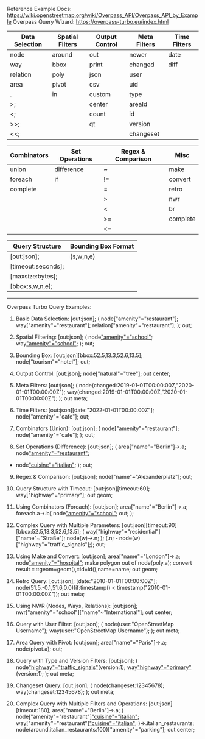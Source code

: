 Reference Example Docs: https://wiki.openstreetmap.org/wiki/Overpass_API/Overpass_API_by_Example 
Overpass Query Wizard: https://overpass-turbo.eu/index.html

| Data Selection         | Spatial Filters       | Output Control     | Meta Filters         | Time Filters        |
|------------------------|------------------------|---------------------|----------------------|---------------------|
| node                   | around                | out                 | newer                | date                |
| way                    | bbox                  | print               | changed              | diff                |
| relation               | poly                  | json                | user                 |                     |
| area                   | pivot                 | csv                 | uid                  |                     |
| .                      | in                    | custom              | type                 |                     |
| >;                     |                       | center              | areaId               |                     |
| <;                     |                       | count               | id                   |                     |
| >>;                    |                       | qt                  | version              |                     |
| <<;                    |                       |                     | changeset            |                     |

| Combinators            | Set Operations        | Regex & Comparison  | Misc                 |
|------------------------|------------------------|---------------------|----------------------|
| union                  | difference            | ~                   | make                 |
| foreach                | if                    | !=                  | convert              |
| complete               |                       | =                   | retro                |
|                        |                       | >                   | nwr                  |
|                        |                       | <                   | br                   |
|                        |                       | >=                  | complete             |
|                        |                       | <=                  |                      |

| Query Structure        | Bounding Box Format   |
|------------------------|------------------------|
| [out:json];            | (s,w,n,e)              |
| [timeout:seconds];     |                        |
| [maxsize:bytes];       |                        |
| [bbox:s,w,n,e];        |                        |




_____________________________________________________________________________________________________________________
Overpass Turbo Query Examples:


1. Basic Data Selection:
[out:json];
(
  node["amenity"="restaurant"];
  way["amenity"="restaurant"];
  relation["amenity"="restaurant"];
);
out;

2. Spatial Filtering:
[out:json];
(
  node["amenity"="school"](around:1000,52.52,13.41);
  way["amenity"="school"](around:1000,52.52,13.41);
);
out;

3. Bounding Box:
[out:json][bbox:52.5,13.3,52.6,13.5];
node["tourism"="hotel"];
out;

4. Output Control:
[out:json];
node["natural"="tree"];
out center;

5. Meta Filters:
[out:json];
(
  node(changed:2019-01-01T00:00:00Z,"2020-01-01T00:00:00Z");
  way(changed:2019-01-01T00:00:00Z,"2020-01-01T00:00:00Z");
);
out meta;

6. Time Filters:
[out:json][date:"2022-01-01T00:00:00Z"];
node["amenity"="cafe"];
out;

7. Combinators (Union):
[out:json];
(
  node["amenity"="restaurant"];
  node["amenity"="cafe"];
);
out;

8. Set Operations (Difference):
[out:json];
(
  area["name"="Berlin"]->.a;
  node["amenity"="restaurant"](area.a);
  - node["cuisine"="italian"](area.a);
);
out;

9. Regex & Comparison:
[out:json];
node["name"~"Alexanderplatz"];
out;

10. Query Structure with Timeout:
[out:json][timeout:60];
way["highway"="primary"];
out geom;

11. Using Combinators (Foreach):
[out:json];
area["name"="Berlin"]->.a;
foreach.a->.b(
  node["amenity"="school"](area.b);
  out;
);

12. Complex Query with Multiple Parameters:
[out:json][timeout:90][bbox:52.5,13.3,52.6,13.5];
(
  way["highway"="residential"]["name"~"Straße"];
  node(w)->.n;
);
(.n; - node(w)["highway"="traffic_signals"];);
out;

13. Using Make and Convert:
[out:json];
area["name"="London"]->.a;
node["amenity"="hospital"](area.a);
make polygon out of node(poly.a);
convert result :: ::geom=geom(),::id=id(),name=name;
out geom;

14. Retro Query:
[out:json];
[date:"2010-01-01T00:00:00Z"];
node(51.5,-0.1,51.6,0.0)(if:timestamp() < timestamp("2010-01-01T00:00:00Z"));
out meta;

15. Using NWR (Nodes, Ways, Relations):
[out:json];
nwr["amenity"="school"]["name"~"International"];
out center;

16. Query with User Filter:
[out:json];
(
  node(user:"OpenStreetMap Username");
  way(user:"OpenStreetMap Username");
);
out meta;

17. Area Query with Pivot:
[out:json];
area["name"="Paris"]->.a;
node(pivot.a);
out;

18. Query with Type and Version Filters:
[out:json];
(
  node["highway"="traffic_signals"](type:node)(version:1);
  way["highway"="primary"](type:way)(version:1);
);
out meta;

19. Changeset Query:
[out:json];
(
  node(changeset:12345678);
  way(changeset:12345678);
);
out meta;

20. Complex Query with Multiple Filters and Operations:
[out:json][timeout:180];
area["name"="Berlin"]->.a;
(
  node["amenity"="restaurant"]["cuisine"="italian"](area.a);
  way["amenity"="restaurant"]["cuisine"="italian"](area.a);
)->.italian_restaurants;
node(around.italian_restaurants:100)["amenity"="parking"];
out center;

